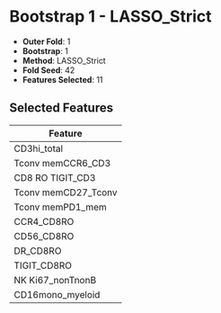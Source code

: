 # Bootstrap 1 - LASSO_Strict

- **Outer Fold**: 1
- **Bootstrap**: 1
- **Method**: LASSO_Strict
- **Fold Seed**: 42
- **Features Selected**: 11

## Selected Features

| Feature |
|---------|
| CD3hi_total |
| Tconv memCCR6_CD3 |
| CD8 RO TIGIT_CD3 |
| Tconv memCD27_Tconv |
| Tconv memPD1_mem |
| CCR4_CD8RO |
| CD56_CD8RO |
| DR_CD8RO |
| TIGIT_CD8RO |
| NK Ki67_nonTnonB |
| CD16mono_myeloid |
